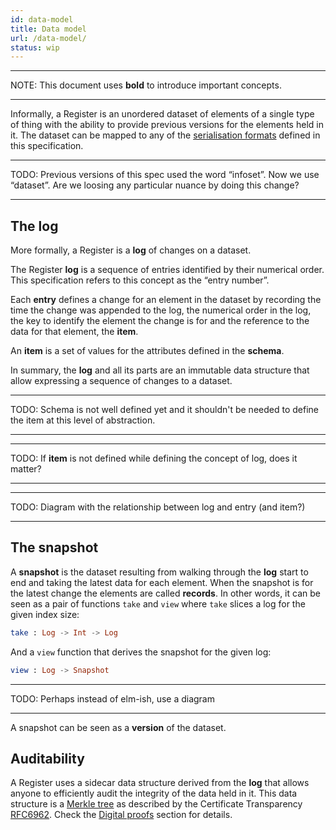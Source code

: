 ```yaml
---
id: data-model
title: Data model
url: /data-model/
status: wip
---
```


***
NOTE: This document uses **bold** to introduce important concepts.
***

Informally, a Register is an unordered dataset of elements of a single type of
thing with the ability to provide previous versions for the elements held in
it. The dataset can be mapped to any of the [serialisation
formats](/rest-api#serialisation/) defined in this specification.

***
TODO: Previous versions of this spec used the word “infoset”. Now we use
“dataset”. Are we loosing any particular nuance by doing this change?
***

## The log

More formally, a Register is a **log** of changes on a dataset.

The Register **log** is a sequence of entries identified by their numerical
order. This specification refers to this concept as the “entry number”.

Each **entry** defines a change for an element in the dataset by recording the
time the change was appended to the log, the numerical order in the log, the
key to identify the element the change is for and the reference to the data
for that element, the **item**.

An **item** is a set of values for the attributes defined in the **schema**.

In summary, the **log** and all its parts are an immutable data structure that
allow expressing a sequence of changes to a dataset.

***
TODO: Schema is not well defined yet and it shouldn't be needed to define the
item at this level of abstraction.
***

***
TODO: If **item** is not defined while defining the concept of log, does it
matter?
***

***
TODO: Diagram with the relationship between log and entry (and item?)
***

## The snapshot

A **snapshot** is the dataset resulting from walking through the **log** start
to end and taking the latest data for each element.  When the snapshot is for
the latest change the elements are called **records**. In other words, it can
be seen as a pair of functions `take` and `view` where `take` slices a log for
the given index size:

```elm
take : Log -> Int -> Log
```

And a `view` function that derives the snapshot for the given log:

```elm
view : Log -> Snapshot
```

***
TODO: Perhaps instead of elm-ish, use a diagram
***

A snapshot can be seen as a **version** of the dataset.

## Auditability

A Register uses a sidecar data structure derived from the **log** that allows
anyone to efficiently audit the integrity of the data held in it. This data
structure is a [Merkle tree](https://en.wikipedia.org/wiki/Merkle_tree) as
described by the Certificate Transparency [RFC6962](@rfc6962). Check the
[Digital proofs](/digital-proofs/) section for details.
